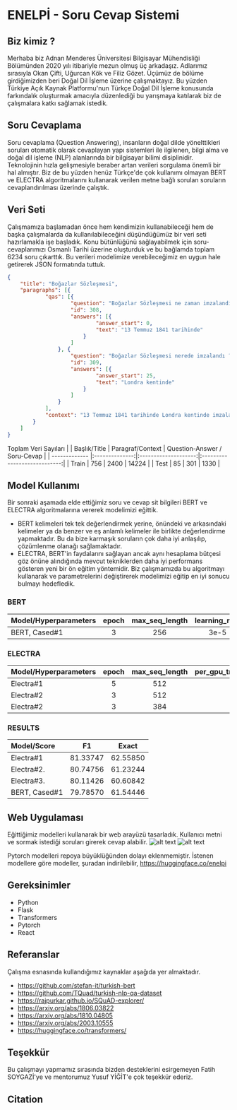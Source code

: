 # ENELPİ - Soru Cevap Sistemi

## Biz kimiz ?
Merhaba biz Adnan Menderes Üniversitesi Bilgisayar Mühendisliği Bölümünden 2020 yılı itibariyle mezun olmuş üç arkadaşız. Adlarımız sırasıyla Okan Çifti, Uğurcan Kök ve Filiz Gözet. Üçümüz de bölüme girdiğimizden beri Doğal Dil İşleme üzerine çalışmaktayız. Bu yüzden Türkiye Açık Kaynak Platformu'nun Türkçe Doğal Dil İşleme konusunda farkındalık oluşturmak amacıyla düzenlediği bu yarışmaya katılarak biz de çalışmalara katkı sağlamak istedik.

## Soru Cevaplama
Soru cevaplama (Question Answering), insanların doğal dilde yönelttikleri soruları otomatik olarak cevaplayan yapı sistemleri ile ilgilenen, bilgi alma ve doğal dil işleme (NLP) alanlarında bir bilgisayar bilimi disiplinidir. Teknolojinin hızla gelişmesiyle beraber artan verileri sorgulama önemli bir hal almıştır. Biz de bu yüzden henüz Türkçe'de çok kullanımı olmayan BERT ve ELECTRA algoritmalarını kullanarak verilen metne bağlı sorulan soruların cevaplandırılması üzerinde çalıştık.

## Veri Seti
Çalışmamıza başlamadan önce hem kendimizin kullanabileceği hem de başka çalışmalarda da kullanılabileceğini düşündüğümüz bir veri seti hazırlamakla işe başladık. Konu bütünlüğünü sağlayabilmek için soru-cevaplarımızı Osmanlı Tarihi üzerine oluşturduk ve bu bağlamda toplam 6234 soru çıkarttık. Bu verileri modelimize verebileceğimiz en uygun hale getirerek JSON formatında tuttuk.

```json
{
    "title": "Boğazlar Sözleşmesi",
    "paragraphs": [{
            "qas": [{
                    "question": "Boğazlar Sözleşmesi ne zaman imzalandı ?",
                    "id": 308,
                    "answers": [{
                            "answer_start": 0,
                            "text": "13 Temmuz 1841 tarihinde"
                        }
                    ]
                }, {
                    "question": "Boğazlar Sözleşmesi nerede imzalandı ?",
                    "id": 309,
                    "answers": [{
                            "answer_start": 25,
                            "text": "Londra kentinde"
                        }
                    ]
                }
            ],
            "context": "13 Temmuz 1841 tarihinde Londra kentinde imzalanan bu sözleşme ile boğazların tarafsız hale gelmesi de amaçlandı. 1841 Boğazlar Sözleşmesi ile barış zamanında herhangi bir devlete ait olan savaş gemilerinin geçişine izin verilmemesi garanti edilmiş olacaktı. Yalnız boğazların sadece savaş döneminde bu tür bir kapalı durumda yer alması da sağlanacaktı. Osmanlı Devleti; herhangi bir savaş halinde yer alması halinde ise boğazları istediği biçimde kullanma hakkına sahip olacaktı. Osmanlı Devleti savaşa girdiği için boğazlar üzerindeki savaş gemilerinin geçişi üzerine tasarruf hakkını kullanmıştır. Müttefikleri Fransa ve İngiltere’nin geçişine izin vermiştir."
        }
    ]
}
```
Toplam Veri Sayıları
|               |  Başlık/Title  |   Paragraf/Context   | Question-Answer / Soru-Cevap |
| ------------- |:--------------:|:--------------------:|:----------------------------:|
|     Train     |      756       |       2400           |           14224              |
|     Test      |      85        |        301           |            1330              |


## Model Kullanımı

Bir sonraki aşamada elde ettiğimiz soru ve cevap sit bilgileri BERT ve ELECTRA algoritmalarına vererek modelimizi eğittik.
- BERT kelimeleri tek tek değerlendirmek yerine, önündeki ve arkasındaki kelimeler ya da benzer ve eş anlamlı kelimeler ile birlikte değerlendirme yapmaktadır. Bu da bize karmaşık soruların çok daha iyi anlaşılıp, çözümlenme olanağı sağlamaktadır.
- ELECTRA, BERT'in faydalarını sağlayan ancak aynı hesaplama bütçesi göz önüne alındığında mevcut tekniklerden daha iyi performans gösteren yeni bir ön eğitim yöntemidir.
Biz çalışmamızda bu algoritmayı kullanarak ve parametrelerini değiştirerek modelimizi eğitip en iyi sonucu bulmayı hedefledik.

### BERT

| Model/Hyperparameters | epoch | max_seq_length | learning_rate | per_gpu_train_batch_size |
|:----------------------|:-----:|:--------------:|:-------------:|:------------------------:|
|    BERT, Cased#1      |   3   |      256       |     3e-5      |           16             |


### ELECTRA

| Model/Hyperparameters | epoch | max_seq_length | per_gpu_train_batch_size |
|:----------------------|:-----:|:--------------:|:------------------------:|
|     Electra#1         |   5    |     512       |           16             |  
|     Electra#2         |   3    |     512       |           16             |  
|     Electra#2         |   3    |     384       |           16             |  


### RESULTS
|   Model/Score   |    F1    |    Exact   |
|:----------------|:--------:|:----------:|
|    Electra#1    | 81.33747 |  62.55850  | 
|    Electra#2.   | 80.74756 |  61.23244  | 
|    Electra#3.   | 80.11426 |  60.60842  | 
| BERT, Cased#1   | 79.78570 |  61.54446  |


## Web Uygulaması

Eğittiğimiz modelleri kullanarak bir web arayüzü tasarladık. Kullanıcı metni ve sormak istediği soruları girerek cevap alabilir.
![alt text](https://github.com/okanvk/ENELPI---Soru-Cevap-Sistemi/blob/master/images/images1.jpeg?raw=true)
![alt text](https://github.com/okanvk/ENELPI---Soru-Cevap-Sistemi/blob/master/images/images5.jpeg?raw=true)

Pytorch modelleri repoya büyüklüğünden dolayı eklenmemiştir.
İstenen modellere göre modeller, şuradan indirilebilir,
https://huggingface.co/enelpi

## Gereksinimler
- Python
- Flask
- Transformers
- Pytorch
- React

## Referanslar
Çalışma esnasında kullandığımız kaynaklar aşağıda yer almaktadır.
- https://github.com/stefan-it/turkish-bert
- https://github.com/TQuad/turkish-nlp-qa-dataset
- https://rajpurkar.github.io/SQuAD-explorer/
- https://arxiv.org/abs/1806.03822
- https://arxiv.org/abs/1810.04805
- https://arxiv.org/abs/2003.10555
- https://huggingface.co/transformers/

## Teşekkür
Bu çalışmayı yapmamız sırasında bizden desteklerini esirgemeyen Fatih SOYGAZİ'ye ve mentorumuz Yusuf YİĞİT'e çok teşekkür ederiz.


## Citation
